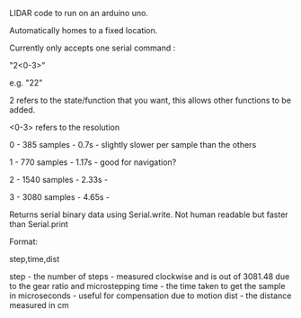 LIDAR code to run on an arduino uno.

Automatically homes to a fixed location.

Currently only accepts one serial command :

"2<0-3>"

e.g. "22"

2 refers to the state/function that you want, this allows other functions to be added.

<0-3> refers to the resolution

0 - 385 samples  - 0.7s  - slightly slower per sample than the others

1 - 770 samples  - 1.17s - good for navigation?

2 - 1540 samples - 2.33s -

3 - 3080 samples - 4.65s -

Returns serial binary data using Serial.write. Not human readable but faster than Serial.print

Format:

step,time,dist


step - the number of steps - measured clockwise and is out of 3081.48 due to the gear ratio and microstepping
time - the time taken to get the sample in microseconds - useful for compensation due to motion
dist - the distance measured in cm
